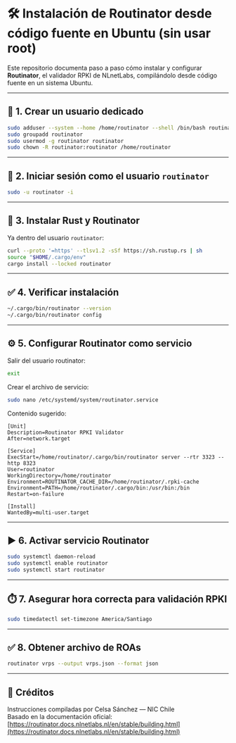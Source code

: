 # 🛠️ Instalación de Routinator desde código fuente en Ubuntu (sin usar root)

Este repositorio documenta paso a paso cómo instalar y configurar **Routinator**, el validador RPKI de NLnetLabs, compilándolo desde código fuente en un sistema Ubuntu.  

---

## 👤 1. Crear un usuario dedicado

```bash
sudo adduser --system --home /home/routinator --shell /bin/bash routinator
sudo groupadd routinator
sudo usermod -g routinator routinator
sudo chown -R routinator:routinator /home/routinator
```

---

## 🔐 2. Iniciar sesión como el usuario `routinator`

```bash
sudo -u routinator -i
```

---

## 🧰 3. Instalar Rust y Routinator

Ya dentro del usuario `routinator`:

```bash
curl --proto '=https' --tlsv1.2 -sSf https://sh.rustup.rs | sh
source "$HOME/.cargo/env"
cargo install --locked routinator
```

---

## ✅ 4. Verificar instalación

```bash
~/.cargo/bin/routinator --version
~/.cargo/bin/routinator config
```

---

## ⚙️ 5. Configurar Routinator como servicio

Salir del usuario routinator:
```bash
exit
```

Crear el archivo de servicio:

```bash
sudo nano /etc/systemd/system/routinator.service
```

Contenido sugerido:

```
[Unit]
Description=Routinator RPKI Validator
After=network.target

[Service]
ExecStart=/home/routinator/.cargo/bin/routinator server --rtr 3323 --http 8323
User=routinator
WorkingDirectory=/home/routinator
Environment=ROUTINATOR_CACHE_DIR=/home/routinator/.rpki-cache
Environment=PATH=/home/routinator/.cargo/bin:/usr/bin:/bin
Restart=on-failure

[Install]
WantedBy=multi-user.target
```

---

## ▶️ 6. Activar servicio Routinator

```bash
sudo systemctl daemon-reload
sudo systemctl enable routinator
sudo systemctl start routinator
```

---

## ⏱️ 7. Asegurar hora correcta para validación RPKI

```bash
sudo timedatectl set-timezone America/Santiago
```

---

## ✅ 8. Obtener archivo de ROAs

```bash
routinator vrps --output vrps.json --format json
```

---

## 🙌 Créditos

Instrucciones compiladas por Celsa Sánchez — NIC Chile  
Basado en la documentación oficial: [https://routinator.docs.nlnetlabs.nl/en/stable/building.html](https://routinator.docs.nlnetlabs.nl/en/stable/building.html)
